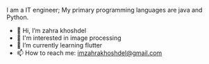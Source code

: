 I am a IT engineer;
My primary programming languages are java and Python.

- 👋 Hi, I’m zahra khoshdel
- 👀 I'm interested in image processing
- 🌱 I’m currently learning flutter
- 📫 How to reach me: imzahrakhoshdel@gmail.com

<!---
zahrakhoshdel/zahrakhoshdel is a ✨ special ✨ repository because its `README.md` (this file) appears on your GitHub profile.
You can click the Preview link to take a look at your changes.
--->
